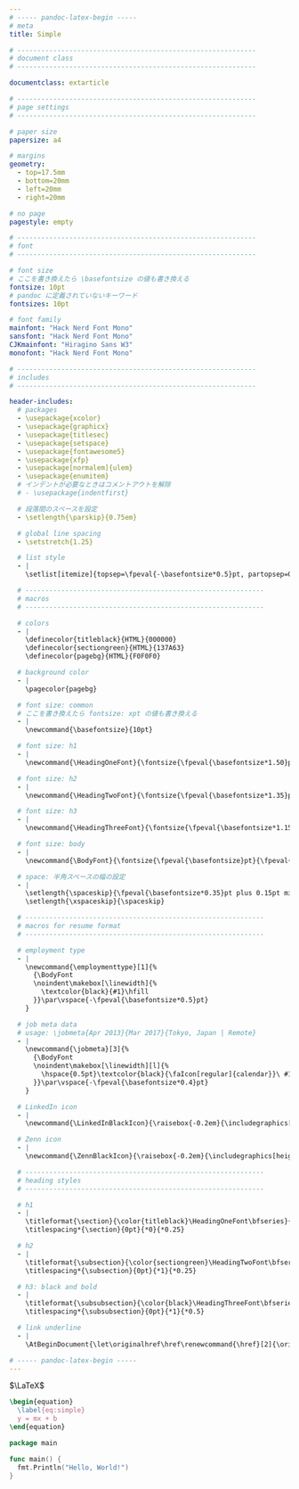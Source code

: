 ```yaml
---
# ----- pandoc-latex-begin -----
# meta
title: Simple

# ------------------------------------------------------------
# document class
# ------------------------------------------------------------

documentclass: extarticle

# ------------------------------------------------------------
# page settings
# ------------------------------------------------------------

# paper size
papersize: a4

# margins
geometry:
  - top=17.5mm
  - bottom=20mm
  - left=20mm
  - right=20mm

# no page
pagestyle: empty

# ------------------------------------------------------------
# font
# ------------------------------------------------------------

# font size
# ここを書き換えたら \basefontsize の値も書き換える
fontsize: 10pt
# pandoc に定義されていないキーワード
fontsizes: 10pt

# font family
mainfont: "Hack Nerd Font Mono"
sansfont: "Hack Nerd Font Mono"
CJKmainfont: "Hiragino Sans W3"
monofont: "Hack Nerd Font Mono"

# ------------------------------------------------------------
# includes
# ------------------------------------------------------------

header-includes:
  # packages
  - \usepackage{xcolor}
  - \usepackage{graphicx}
  - \usepackage{titlesec}
  - \usepackage{setspace}
  - \usepackage{fontawesome5}
  - \usepackage{xfp}
  - \usepackage[normalem]{ulem}
  - \usepackage{enumitem}
  # インデントが必要なときはコメントアウトを解除
  # - \usepackage{indentfirst}

  # 段落間のスペースを設定
  - \setlength{\parskip}{0.75em}

  # global line spacing
  - \setstretch{1.25}

  # list style
  - |
    \setlist[itemize]{topsep=\fpeval{-\basefontsize*0.5}pt, partopsep=0pt, parsep=0pt, itemsep=\fpeval{\basefontsize*0.35}pt, after=\vspace{\fpeval{\basefontsize*0.5}pt}}

  # ------------------------------------------------------------
  # macros
  # ------------------------------------------------------------

  # colors
  - |
    \definecolor{titleblack}{HTML}{000000}
    \definecolor{sectiongreen}{HTML}{137A63}
    \definecolor{pagebg}{HTML}{F0F0F0}

  # background color
  - |
    \pagecolor{pagebg}

  # font size: common
  # ここを書き換えたら fontsize: xpt の値も書き換える
  - |
    \newcommand{\basefontsize}{10pt}

  # font size: h1
  - |
    \newcommand{\HeadingOneFont}{\fontsize{\fpeval{\basefontsize*1.50}pt}{\fpeval{\basefontsize*1.50*1.2}pt}\selectfont}

  # font size: h2
  - |
    \newcommand{\HeadingTwoFont}{\fontsize{\fpeval{\basefontsize*1.35}pt}{\fpeval{\basefontsize*1.35*1.2}pt}\selectfont}

  # font size: h3
  - |
    \newcommand{\HeadingThreeFont}{\fontsize{\fpeval{\basefontsize*1.15}pt}{\fpeval{\basefontsize*1.15*1.2}pt}\selectfont}

  # font size: body
  - |
    \newcommand{\BodyFont}{\fontsize{\fpeval{\basefontsize}pt}{\fpeval{\basefontsize}pt}\selectfont}

  # space: 半角スペースの幅の設定
  - |
    \setlength{\spaceskip}{\fpeval{\basefontsize*0.35}pt plus 0.15pt minus 0.1pt}
    \setlength{\xspaceskip}{\spaceskip}

  # ------------------------------------------------------------
  # macros for resume format
  # ------------------------------------------------------------

  # employment type
  - |
    \newcommand{\employmenttype}[1]{%
      {\BodyFont
      \noindent\makebox[\linewidth]{%
        \textcolor{black}{#1}\hfill
      }}\par\vspace{-\fpeval{\basefontsize*0.5}pt}
    }

  # job meta data
  # usage: \jobmeta{Apr 2013}{Mar 2017}{Tokyo, Japan | Remote}
  - |
    \newcommand{\jobmeta}[3]{%
      {\BodyFont
      \noindent\makebox[\linewidth][l]{%
        \hspace{0.5pt}\textcolor{black}{\faIcon[regular]{calendar}}\ #1~-~#2\hfill\textcolor{black}{\faMapMarker*}\ #3%
      }}\par\vspace{-\fpeval{\basefontsize*0.4}pt}
    }

  # LinkedIn icon
  - |
    \newcommand{\LinkedInBlackIcon}{\raisebox{-0.2em}{\includegraphics[height=0.9em]{assets/icons/LinkedInBlackLogo.png}}}

  # Zenn icon
  - |
    \newcommand{\ZennBlackIcon}{\raisebox{-0.2em}{\includegraphics[height=0.9em]{assets/icons/ZennBlackLogo.png}}}

  # ------------------------------------------------------------
  # heading styles
  # ------------------------------------------------------------

  # h1
  - |
    \titleformat{\section}{\color{titleblack}\HeadingOneFont\bfseries}{\thesection}{1em}{}
    \titlespacing*{\section}{0pt}{*0}{*0.25}

  # h2
  - |
    \titleformat{\subsection}{\color{sectiongreen}\HeadingTwoFont\bfseries}{\thesubsection}{1em}{}
    \titlespacing*{\subsection}{0pt}{*1}{*0.25}

  # h3: black and bold
  - |
    \titleformat{\subsubsection}{\color{black}\HeadingThreeFont\bfseries}{\thesubsubsection}{1em}{}
    \titlespacing*{\subsubsection}{0pt}{*1}{*0.5}

  # link underline
  - |
    \AtBeginDocument{\let\originalhref\href\renewcommand{\href}[2]{\originalhref{#1}{\uline{#2}}}}

# ----- pandoc-latex-begin -----
---
```


$\LaTeX$

```latex
\begin{equation}
  \label{eq:simple}
  y = mx + b
\end{equation}
```

```go
package main

func main() {
  fmt.Println("Hello, World!")
}
```
